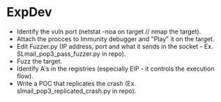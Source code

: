 # ExpDev

* Identify the vuln port (netstat -noa on target // nmap the target).
* Attach the procces to Immunity debugger and "Play" it on the target.
* Edit Fuzzer.py (IP address, port and what it sends in the socket - Ex. SLmail_pop3_pass_fuzzer.py in repo).
* Fuzz the target.
* Identify A's in the registries (especially EIP - it controls the execution flow).
* Write a POC that replicates the crash (Ex. slmail_pop3_replicated_crash.py in repo).
